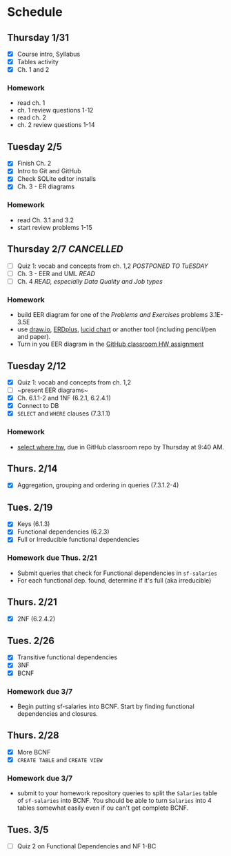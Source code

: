 # Schedule

## Thursday 1/31
- [x] Course intro, Syllabus
- [x] Tables activity
- [x] Ch. 1 and 2

### Homework
* read ch. 1
* ch. 1 review questions 1-12
* read ch. 2
* ch. 2 review questions 1-14

## Tuesday 2/5
- [x] Finish Ch. 2
- [x] Intro to Git and GitHub
- [x] Check SQLite editor installs
- [x] Ch. 3 - ER diagrams

### Homework
* read Ch. 3.1 and 3.2
* start review problems 1-15

## Thursday 2/7 *CANCELLED*
- [ ] Quiz 1: vocab and concepts from ch. 1,2 *POSTPONED TO TuESDAY*
- [ ] Ch. 3 - EER and UML *READ*
- [ ] Ch. 4 *READ, especially Data Quality and Job types*

### Homework
* build EER diagram for one of the *Problems and Exercises* problems 3.1E-3.5E
* use [draw.io](https://www.draw.io), [ERDplus](https://erdplus.com/#/), [lucid chart](https://www.lucidchart.com/pages/tour/ER_diagram_tool) or another tool (including pencil/pen and paper).
* Turn in you EER diagram in the [GitHub classroom HW assignment](https://classroom.github.com/a/75ngl0Ts)

## Tuesday 2/12
- [x] Quiz 1: vocab and concepts from ch. 1,2
- [ ] ~present EER diagrams~
- [x] Ch. 6.1.1-2 and 1NF (6.2.1, 6.2.4.1)
- [x] Connect to DB
- [x] `SELECT` and `WHERE` clauses (7.3.1.1)

### Homework
 * [select where hw](https://github.com/csc270s19/In-Class/blob/master/01-HW.md), due in GitHub classroom repo by Thursday at 9:40 AM.

## Thurs. 2/14
- [X] Aggregation, grouping and ordering in queries (7.3.1.2-4)

## Tues. 2/19
- [X] Keys (6.1.3)
- [X] Functional dependencies (6.2.3)
- [X] Full or Irreducible functional dependencies

### Homework due Thus. 2/21
* Submit queries that check for Functional dependencies in `sf-salaries`
* For each functional dep. found, determine if it's full (aka irreducible)

## Thurs. 2/21
- [x] 2NF (6.2.4.2)

## Tues. 2/26
- [x] Transitive functional dependencies
- [x] 3NF
- [x] BCNF

### Homework due 3/7
* Begin putting sf-salaries into BCNF. Start by finding functional dependencies and closures.

## Thurs. 2/28
- [x] More BCNF
- [x] `CREATE TABLE` and `CREATE VIEW`

### Homework due 3/7
* submit to your homework repository queries to split the `Salaries` table of `sf-salaries` into BCNF. You should be able to turn `Salaries` into 4 tables somewhat easily even if ou can't get complete BCNF.

## Tues. 3/5
- [ ] Quiz 2 on Functional Dependencies and NF 1-BC
